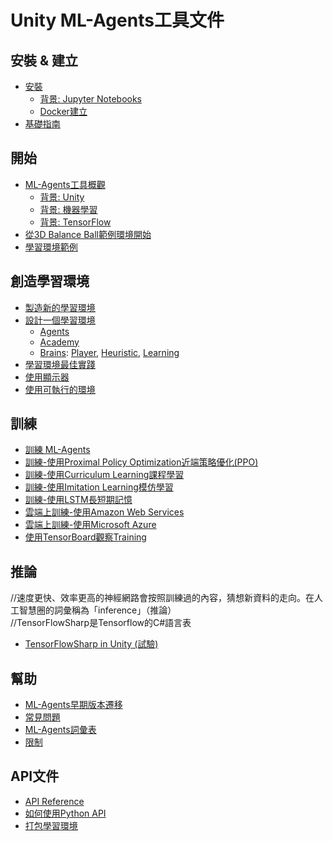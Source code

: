 # Unity ML-Agents工具文件

## 安裝 & 建立

* [安裝](Installation.md)
  * [背景: Jupyter Notebooks](Background-Jupyter.md)
  * [Docker建立](Using-Docker.md)
* [基礎指南](Basic-Guide.md)

## 開始

* [ML-Agents工具概觀](ML-Agents-Overview.md)
  * [背景: Unity](Background-Unity.md)
  * [背景: 機器學習](Background-Machine-Learning.md)
  * [背景: TensorFlow](Background-TensorFlow.md)
* [從3D Balance Ball範例環境開始](Getting-Started-with-Balance-Ball.md)
* [學習環境範例](Learning-Environment-Examples.md)

## 創造學習環境

* [製造新的學習環境](Learning-Environment-Create-New.md)
* [設計一個學習環境](Learning-Environment-Design.md)
  * [Agents](Learning-Environment-Design-Agents.md)
  * [Academy](Learning-Environment-Design-Academy.md)
  * [Brains](Learning-Environment-Design-Brains.md):
    [Player](Learning-Environment-Design-Player-Brains.md),
    [Heuristic](Learning-Environment-Design-Heuristic-Brains.md),
    [Learning](Learning-Environment-Design-Learning-Brains.md)
* [學習環境最佳實踐](Learning-Environment-Best-Practices.md)
* [使用顯示器](Feature-Monitor.md)
* [使用可執行的環境](Learning-Environment-Executable.md)

## 訓練

* [訓練 ML-Agents](Training-ML-Agents.md)
* [訓練-使用Proximal Policy Optimization近端策略優化(PPO)](Training-PPO.md)
* [訓練-使用Curriculum Learning課程學習](Training-Curriculum-Learning.md)
* [訓練-使用Imitation Learning模仿學習](Training-Imitation-Learning.md)
* [訓練-使用LSTM長短期記憶](Feature-Memory.md)
* [雲端上訓練-使用Amazon Web Services](Training-on-Amazon-Web-Service.md)
* [雲端上訓練-使用Microsoft Azure](Training-on-Microsoft-Azure.md)
* [使用TensorBoard觀察Training](Using-Tensorboard.md)

## 推論
//速度更快、效率更高的神經網路會按照訓練過的內容，猜想新資料的走向。在人工智慧圈的詞彙稱為「inference」（推論）<br/>
//TensorFlowSharp是Tensorflow的C#語言表
* [TensorFlowSharp in Unity (試驗)](Using-TensorFlow-Sharp-in-Unity.md)

## 幫助

* [ML-Agents早期版本遷移](Migrating.md)
* [常見問題](FAQ.md)
* [ML-Agents詞彙表](Glossary.md)
* [限制](Limitations.md)

## API文件

* [API Reference](API-Reference.md)
* [如何使用Python API](Python-API.md)
* [打包學習環境](../gym-unity/README.md)
